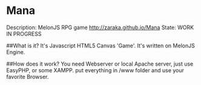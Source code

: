 Mana 
====
Description:
MelonJS RPG game http://zaraka.github.io/Mana
State:
WORK IN PROGRESS

##What is it?
It's Javascript HTML5 Canvas 'Game'. It's written on MelonJS Engine.


##How does it work?
You need Webserver or local Apache server, just use EasyPHP, or some XAMPP. put everything in /www folder
and use your favorite Browser.
